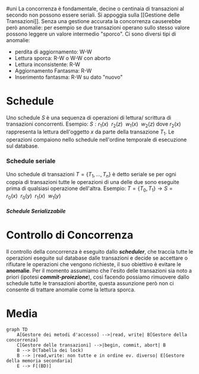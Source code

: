 #uni 
La concorrenza è fondamentale, decine o centinaia di transazioni al secondo non possono essere seriali. Si appoggia sulla [[Gestione delle Transazioni]].
Senza una gestione accurata la concorrenza causerebbe però anomalie: per esempio se due transazioni operano sullo stesso valore possono leggere un valore intermedio "sporco".
Ci sono diversi tipi di anomalie:
- perdita di aggiornamento: W-W
- Lettura sporca: R-W o W-W con aborto
- Lettura inconsistente: R-W
- Aggiornamento Fantasma: R-W
- Inserimento fantasma: R-W su dato "nuovo"
# Schedule
Uno schedule $S$ è una sequenza di operazioni di lettura/ scrittura di transazioni concorrenti.
Esempio: $S:r_1(x) \ \ r_2(z) \ \ w_1(x) \ \ w_2(z)$ dove $r_2(x)$ rappresenta la lettura dell'oggetto $x$ da parte della transazione $T_1$.
Le operazioni compaiono nello schedule nell'ordine temporale di esecuzione sul database.
### Schedule seriale
Uno schedule di transazioni $T=\{T_1,...,T_n\}$ è detto seriale se per ogni coppia di transazioni tutte le operazioni di una delle due sono eseguite prima di qualsiasi operazione dell'altra.
Esempio: $T=\{T_0,T_1\} \to S = r_0(x) \ \ r_0(y) \ \ r_1(x) \ \ w_1(y)$  
##### Schedule Serializzabile
# Controllo di Concorrenza
Il controllo della concorrenza è eseguito dallo ___scheduler___, che traccia tutte le operazioni eseguite sul database dalle transazioni e decide se accettare o rifiutare le operazioni che vengono richieste, il suo obiettivo è evitare le __anomalie__.
Per il momento assumiamo che l'esito delle transazioni sia noto a priori (ipotesi ___commit-proiezione___), così facendo possiamo rimuovere dallo schedule tutte le transazioni abortite, questa assunzione però non ci consente di trattare anomalie come la lettura sporca.
# Media
```mermaid
graph TD
    A[Gestore dei metodi d'accesso] -->|read, write| B[Gestore della concorrenza]
    C[Gestore delle transazioni] -->|begin, commit, abort| B
    B --> D(Tabella dei lock)
    B --> |read,write: non tutte e in ordine ev. diverso| E[Gestore della memoria secondaria]
    E --> F[(BD)]

``` 
